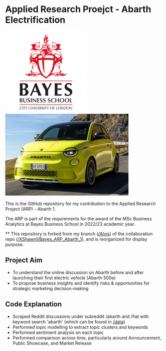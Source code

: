 # Applied Research Proejct - Abarth Electrification
<img src="images/cover2.png" alt="drawing" height="260"/> <img src="images/cover.jpg" alt="drawing" height="260"/>

This is the GitHub repository for my contribution to the Applied Research Project (ARP) - Abarth 1.

The ARP is part of the requirements for the award of the MSc Business Analytics at Bayes Business School in 2022/23 academic year.

** This repository is forked from my branch ([/Alvis](https://github.com/XShawn1/Bayes_ARP_Abarth_1/tree/Alvis)) of the collaboration repo ([/XShawn1/Bayes_ARP_Abarth_1](https://github.com/XShawn1/Bayes_ARP_Abarth_1/tree/main)), and is reorganized for display purpose. 

## Project Aim
- To understand the online discussion on Abarth before and after launching their first electric vehicle (Abarth 500e)
- To propose business insights and identify risks & opportunities for strategic marketing decision-making

## Code Explanation
- Scraped Reddit discussions under subreddit /abarth and /fiat with keyword search 'abarth' (which can be found in [/data](./data))
- Performed topic modelling to extract topic clusters and keywords
- Performed sentiment analysis on each topic
- Performed comparison across time, particularly around Announcement, Public Showcase, and Market Release
